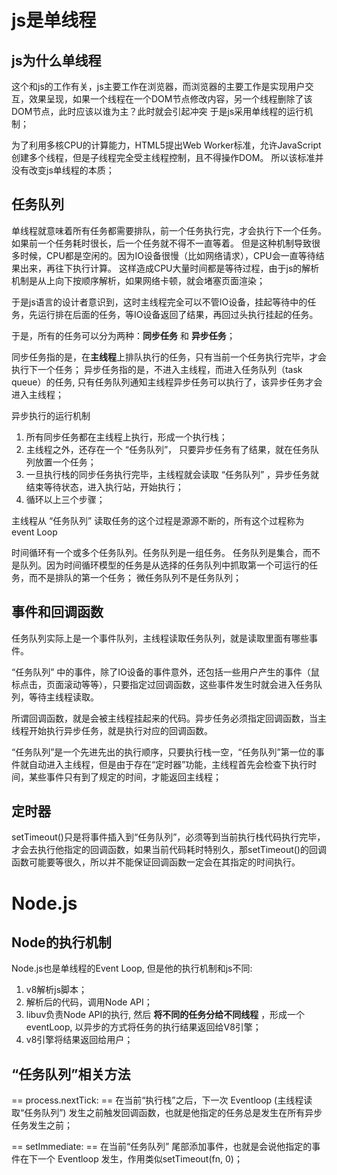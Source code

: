 # js是单线程

## js为什么单线程

这个和js的工作有关，js主要工作在浏览器，而浏览器的主要工作是实现用户交互，效果呈现，如果一个线程在一个DOM节点修改内容，另一个线程删除了该DOM节点，此时应该以谁为主？此时就会引起冲突
于是js采用单线程的运行机制；

为了利用多核CPU的计算能力，HTML5提出Web Worker标准，允许JavaScript 创建多个线程，但是子线程完全受主线程控制，且不得操作DOM。
所以该标准并没有改变js单线程的本质；




## 任务队列

单线程就意味着所有任务都需要排队，前一个任务执行完，才会执行下一个任务。如果前一个任务耗时很长，后一个任务就不得不一直等着。
但是这种机制导致很多时候，CPU都是空闲的。因为IO设备很慢（比如网络请求），CPU会一直等待结果出来，再往下执行计算。
这样造成CPU大量时间都是等待过程，由于js的解析机制是从上向下按顺序解析，如果网络卡顿，就会堵塞页面渲染；


于是js语言的设计者意识到，这时主线程完全可以不管IO设备，挂起等待中的任务，先运行排在后面的任务，等IO设备返回了结果，再回过头执行挂起的任务。

于是，所有的任务可以分为两种：**同步任务** 和 **异步任务**；

同步任务指的是，在**主线程**上排队执行的任务，只有当前一个任务执行完毕，才会执行下一个任务；
异步任务指的是，不进入主线程，而进入任务队列（task queue）的任务, 只有任务队列通知主线程异步任务可以执行了，该异步任务才会进入主线程；



异步执行的运行机制

1. 所有同步任务都在主线程上执行，形成一个执行栈；
2. 主线程之外，还存在一个 “任务队列”， 只要异步任务有了结果，就在任务队列放置一个任务；
3. 一旦执行栈的同步任务执行完毕，主线程就会读取 “任务队列” ，异步任务就结束等待状态，进入执行站，开始执行；
4. 循环以上三个步骤；

主线程从 “任务队列” 读取任务的这个过程是源源不断的，所有这个过程称为event Loop


时间循环有一个或多个任务队列。任务队列是一组任务。
任务队列是集合，而不是队列。因为时间循环模型的任务是从选择的任务队列中抓取第一个可运行的任务，而不是排队的第一个任务；
微任务队列不是任务队列；




## 事件和回调函数

任务队列实际上是一个事件队列，主线程读取任务队列，就是读取里面有哪些事件。

“任务队列” 中的事件，除了IO设备的事件意外，还包括一些用户产生的事件（鼠标点击，页面滚动等等），只要指定过回调函数，这些事件发生时就会进入任务队列，等待主线程读取。

所谓回调函数，就是会被主线程挂起来的代码。异步任务必须指定回调函数，当主线程开始执行异步任务，就是执行对应的回调函数。

“任务队列”是一个先进先出的执行顺序，只要执行栈一空，“任务队列”第一位的事件就自动进入主线程，但是由于存在“定时器”功能，主线程首先会检查下执行时间，某些事件只有到了规定的时间，才能返回主线程；




## 定时器

setTimeout()只是将事件插入到“任务队列”，必须等到当前执行栈代码执行完毕，才会去执行他指定的回调函数，如果当前代码耗时特别久，那setTimeout()的回调函数可能要等很久，所以并不能保证回调函数一定会在其指定的时间执行。



# Node.js

## Node的执行机制

Node.js也是单线程的Event Loop, 但是他的执行机制和js不同:
1. v8解析js脚本；
2. 解析后的代码，调用Node API；
3. libuv负责Node API的执行, 然后 **将不同的任务分给不同线程** ，形成一个eventLoop, 以异步的方式将任务的执行结果返回给V8引擎；
4. v8引擎将结果返回给用户；


## “任务队列”相关方法

== process.nextTick: ==
在当前“执行栈”之后，下一次 Eventloop (主线程读取“任务队列”) 发生之前触发回调函数，也就是他指定的任务总是发生在所有异步任务发生之前；

== setImmediate: ==
在当前“任务队列” 尾部添加事件，也就是会说他指定的事件在下一个 Eventloop 发生，作用类似setTimeout(fn, 0)；

